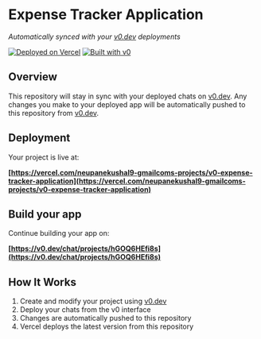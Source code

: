 # Expense Tracker Application

*Automatically synced with your [v0.dev](https://v0.dev) deployments*

[![Deployed on Vercel](https://img.shields.io/badge/Deployed%20on-Vercel-black?style=for-the-badge&logo=vercel)](https://vercel.com/neupanekushal9-gmailcoms-projects/v0-expense-tracker-application)
[![Built with v0](https://img.shields.io/badge/Built%20with-v0.dev-black?style=for-the-badge)](https://v0.dev/chat/projects/hGOQ6HEfi8s)

## Overview

This repository will stay in sync with your deployed chats on [v0.dev](https://v0.dev).
Any changes you make to your deployed app will be automatically pushed to this repository from [v0.dev](https://v0.dev).

## Deployment

Your project is live at:

**[https://vercel.com/neupanekushal9-gmailcoms-projects/v0-expense-tracker-application](https://vercel.com/neupanekushal9-gmailcoms-projects/v0-expense-tracker-application)**

## Build your app

Continue building your app on:

**[https://v0.dev/chat/projects/hGOQ6HEfi8s](https://v0.dev/chat/projects/hGOQ6HEfi8s)**

## How It Works

1. Create and modify your project using [v0.dev](https://v0.dev)
2. Deploy your chats from the v0 interface
3. Changes are automatically pushed to this repository
4. Vercel deploys the latest version from this repository
